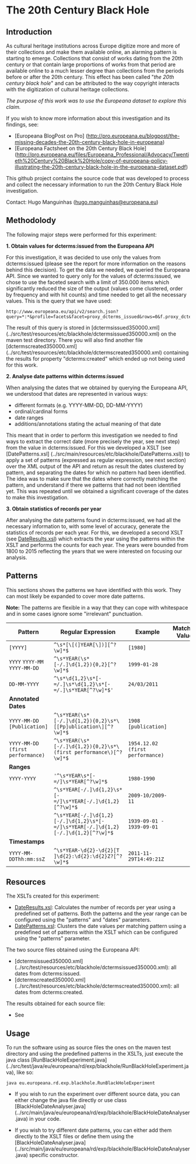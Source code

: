 # The 20th Century Black Hole

## Introduction

As cultural heritage institutions across Europe digitize more and more of their collections and
make them available online, an alarming pattern is starting to emerge. Collections that consist
of works dating from the 20th century or that contain large proportions of works from that
period are available online to a much lesser degree than collections from the periods before
or after the 20th century. This effect has been called "*the 20th century black hole*" and can be
attributed to the way copyright interacts with the digitization of cultural heritage collections.

*The purpose of this work was to use the Europeana dataset to explore this claim.*

If you wish to know more information about this investigation and its findings, see: 
* [Europeana BlogPost on Pro] (http://pro.europeana.eu/blogpost/the-missing-decades-the-20th-century-black-hole-in-europeana)
* [Europeana Factsheet on the 20th Century Black Hole]
(http://pro.europeana.eu/files/Europeana_Professional/Advocacy/Twentieth%20Century%20Black%20Hole/copy-of-europeana-policy-illustrating-the-20th-century-black-hole-in-the-europeana-dataset.pdf)

This github project contains the source code that was developed to process and collect 
the necessary information to run the 20th Century Black Hole investigation. 

Contact: Hugo Manguinhas (hugo.manguinhas@europeana.eu)

## Methodolody

The following major steps were performed for this experiment:

**1. Obtain values for dcterms:issued from the Europeana API**

For this investigation, it was decided to use only the values from 
dcterms:issued (please see the report for more information on the reasons behind this decision).
To get the data we needed, we queried the Europeana API. Since we wanted to
query only for the values of dcterms:issued, we chose to use the faceted search
with a limit of 350.000 items which significantly reduced the size of the output 
(values come clustered, order by frequency and with hit counts) and time needed 
to get all the necessary values. This is the query that we have used:
```
http://www.europeana.eu/api/v2/search.json?query=*:*&profile=facets&facet=proxy_dcterms_issued&rows=0&f.proxy_dcterms_issued.facet.limit=350000&wskey=api2demo
```
The result of this query is stored in [dctermsissued350000.xml]
(../src/test/resources/etc/blackhole/dctermsissued350000.xml) on the maven test directory.
There you will also find another file [dctermscreated350000.xml]
(../src/test/resources/etc/blackhole/dctermscreated350000.xml) containing the results
for property "dcterms:created" which ended up not being used for this work.

**2. Analyse date patterns within dcterms:issued**

When analysing the dates that we obtained by querying the Europeana API, we understood
that dates are represented in various ways: 
* different formats (e.g. YYYY-MM-DD, DD-MM-YYYY)
* ordinal/cardinal forms 
* date ranges
* additions/annotations stating the actual meaning of that date

This meant that in order to perform this investigation we needed to find ways to extract
the correct date (more precisely the year, see next step) from the value in dcterms:issued. 
For this we developed a XSLT (see [DatePatterns.xsl]
(../src/main/resources/etc/blackhole/DatePatterns.xsl)) to apply a set of patterns 
(expressed as regular expression, see next section) over the XML output of the API 
and return as result the dates clustered by pattern, and 
separating the dates for which no pattern had been identified. The idea was to make sure
that the dates where correctly matching the pattern, and understand if there we patterns
that had not been identified yet. This was repeated until we obtained a significant coverage
of the dates to make this investigation.

**3. Obtain statistics of records per year**

After analysing the date patterns found in dcterms:issued, we had all the necessary information
to, with some level of accuracy, generate the statistics of records per each year. For this,
we developed a second XSLT (see 
[DateResults.xsl](../src/main/resources/etc/blackhole/DateResults.xsl)) which extracts the year using
the patterns within the XSLT and performs the counts for each year. The years were bounded from 
1800 to 2015 reflecting the years that we were interested on focusing our analysis.

## Patterns

This sections shows the patterns we have identified with this work. They can most likely be expanded
to cover more date patterns.

**Note:** The patterns are flexible in a way that they can cope with whitespace and 
in some cases ignore some "irrelevant" punctuation.

| Pattern | Regular Expression | Example | Matching Values | 
| --- | --- | --- | --- |
| `[YYYY]` | `^\s*[\[(]YEAR[\])][^?\w]*$` | `[1980]` | |
| `YYYY` `YYYY-MM` `YYYY-MM-DD` | `^\s*YEAR(\s*[-/.]\d{1,2}){0,2}[^?\w]*$` | `1999-01-28` | |
| `DD-MM-YYYY` | `^\s*\d{1,2}\s*[-=/.]\s*\d{1,2}\s*[-=/.]\s*YEAR[^?\w]*$'` | `24/03/2011` | |
| **Annotated Dates** |
| `YYYY-MM-DD [Publication]` | `^\s*YEAR(\s*[-/.]\d{1,2}){0,2}\s*\[[Pp]ublication\][^?\w]*$` | `1908 [publication]` | |
| `YYYY-MM-DD (first performance)` | `^\s*YEAR(\s*[-/.]\d{1,2}){0,2}\s*\(first performance\)[^?\w]*$` | `1954.12.02 (first performance)` | |
| **Ranges** |
| `YYYY-YYYY` | `'^\s*YEAR\s*[-=/]\s*YEAR[^?\w]*$` | `1980-1990` | |
| | `^\s*YEAR[-/.]\d{1,2}\s*[-=/]\s*YEAR[-/.]\d{1,2}[^?\w]*$` | `2009-10/2009-11` | |
| | `^\s*YEAR[-/.]\d{1,2}[-/.]\d{1,2}\s*[-=/]\s*YEAR[-/.]\d{1,2}[-/.]\d{1,2}[^?\w]*$` | `1939-09-01 - 1939-09-01` | |
| **Timestamps** | 
| `YYYY-MM-DDThh:mm:ssZ` | `^\s*YEAR-\d{2}-\d{2}[T ]\d{2}:\d{2}:\d{2}Z?[^?\w]*$` | `2011-11-29T14:49:21Z` | |

## Resources

The XSLTs created for this experiment:
* [DateResults.xsl](../src/main/resources/etc/blackhole/DateResults.xsl): 
Calculates the number of records per year using a predefined set of patterns. Both the patterns and the year range can be configured using the "patterns" and "dates" parameters.
* [DatePatterns.xsl](../src/main/resources/etc/blackhole/DatePatterns.xsl): 
Clusters the date values per matching pattern using a predefined set of patterns within the XSLT which can be configured using the "patterns" parameter.

The two source files obtained using the Europeana API:
* [dctermsissued350000.xml]
(../src/test/resources/etc/blackhole/dctermsissued350000.xml): all dates from dcterms:issued.
* [dctermscreated350000.xml]
(../src/test/resources/etc/blackhole/dctermscreated350000.xml): all dates from dcterms:created.

The results obtained for each source file:
* See 

## Usage
To run the software using as source files the ones on the maven test directory 
and using the predefined patterns in the XSLTs, just execute the java class 
[RunBlackHoleExperiment.java]
(../src/test/java/eu/europeana/rd/exp/blackhole/RunBlackHoleExperiment.java), 
like so:
```
java eu.europeana.rd.exp.blackhole.RunBlackHoleExperiment
```

* If you wish to run the experiment over different source data, you can either 
change the java file directly or use class [BlackHoleDateAnalyser.java]
(../src/main/java/eu/europeana/rd/exp/blackhole/BlackHoleDateAnalyser.java) 
in your code.

* If you wish to try different date patterns, you can either add them directly 
to the XSLT files or define them using the [BlackHoleDateAnalyser.java]
(../src/main/java/eu/europeana/rd/exp/blackhole/BlackHoleDateAnalyser.java) 
specific constructor.
